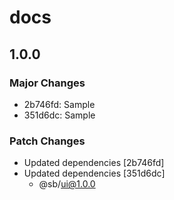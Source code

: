 # docs

## 1.0.0

### Major Changes

- 2b746fd: Sample
- 351d6dc: Sample

### Patch Changes

- Updated dependencies [2b746fd]
- Updated dependencies [351d6dc]
  - @sb/ui@1.0.0
